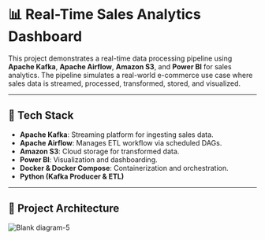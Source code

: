 # 📊 Real-Time Sales Analytics Dashboard

This project demonstrates a real-time data processing pipeline using **Apache Kafka**, **Apache Airflow**, **Amazon S3**, and **Power BI** for sales analytics. The pipeline simulates a real-world e-commerce use case where sales data is streamed, processed, transformed, stored, and visualized.

---

## 🚀 Tech Stack

- **Apache Kafka**: Streaming platform for ingesting sales data.
- **Apache Airflow**: Manages ETL workflow via scheduled DAGs.
- **Amazon S3**: Cloud storage for transformed data.
- **Power BI**: Visualization and dashboarding.
- **Docker & Docker Compose**: Containerization and orchestration.
- **Python (Kafka Producer & ETL)**

---

## 🧱 Project Architecture

![Blank diagram-5](https://github.com/user-attachments/assets/2e856e01-6e4f-45b2-b1da-5c5b932194ca)


